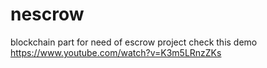 # nescrow
blockchain part for need of escrow project
check this demo https://www.youtube.com/watch?v=K3m5LRnzZKs
